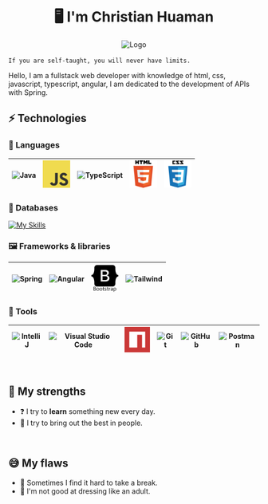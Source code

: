 
<h1 align="center"> 🖥️ I'm Christian Huaman </h1>

<div style="text-align: center;">
  <div style="display: inline-block; text-align: left; padding: 0 20px;">
    <img src="https://i.ibb.co/BywLHLG/logo.png" alt="Logo" style="max-width: 100%;">
  </div>
</div>

`If you are self-taught, you will never have limits.`

Hello, I am a fullstack web developer with knowledge of html, css, javascript, typescript, angular, I am dedicated to the development of APIs with Spring.

## ⚡ Technologies

### :speech_balloon: Languages

| <img title="Java" alt="Java" width="55px" src="https://brandslogos.com/wp-content/uploads/images/large/java-logo-1.png"> | <img alt="JavaScript" title="JavaScript" width="55px" src="https://raw.githubusercontent.com/github/explore/master/topics/javascript/javascript.png"> | <img alt="TypeScript" title="TypeScript" width="55px" src="https://upload.wikimedia.org/wikipedia/commons/thumb/4/4c/Typescript_logo_2020.svg/768px-Typescript_logo_2020.svg.png?20210506173343"> | <img title="HTML" alt="HTML" width="55px" src="https://raw.githubusercontent.com/github/explore/master/topics/html/html.png"> | <img title="CSS" alt="CSS" width="55px" src="https://raw.githubusercontent.com/github/explore/master/topics/css/css.png"> |
| ----------------------------------------------------------------------------------------------------------------------------------------------------- | ------------------------------------------------------------------------------------------------------------------------------------------------------------------------------------------------- | ----------------------------------------------------------------------------------------------------------------------------- | ------------------------------------------------------------------------------------------------------------------------- | ----------------------------------------------------------------------------------------------------------------------------------------- |

### :floppy_disk: Databases

[![My Skills](https://skillicons.dev/icons?i=mysql,postgresql,mongo)](https://skillicons.dev)

### 🖼️ Frameworks & libraries

| <img title="Spring" alt="Spring" width="55px" src="https://cdn.freebiesupply.com/logos/large/2x/spring-3-logo-png-transparent.png"> | <img title="Angular" alt="Angular" width="55px" src="https://upload.wikimedia.org/wikipedia/commons/thumb/c/cf/Angular_full_color_logo.svg/512px-Angular_full_color_logo.svg.png?20160527092314"> | <img title="Bootstrap" alt="Bootstrap" width="55px" src="https://raw.githubusercontent.com/devicons/devicon/master/icons/bootstrap/bootstrap-plain-wordmark.svg"> | <img title="Tailwind" alt="Tailwind" width="55px" src="https://www.vectorlogo.zone/logos/tailwindcss/tailwindcss-icon.svg"> |
| --------------------------------------------------------------------------------------------------------------------------------------- | --------------------------------------------------------------------------------------------------------------------------------- | --------------------------------------------------------------------------------------------------------------------------------------- | --------------------------------------------------------------------------------------------------------------------------------------- |
### :wrench: Tools

| <img title="IntelliJ" alt="IntelliJ" width="55px" src="https://upload.wikimedia.org/wikipedia/commons/thumb/9/9c/IntelliJ_IDEA_Icon.svg/1024px-IntelliJ_IDEA_Icon.svg.png"> | <img title="Visual Studio Code" alt="Visual Studio Code" width="55px" src="https://upload.wikimedia.org/wikipedia/commons/thumb/9/9a/Visual_Studio_Code_1.35_icon.svg/768px-Visual_Studio_Code_1.35_icon.svg.png?20210804221519"> | <img title="npm" alt="npm" width="55px" src="https://raw.githubusercontent.com/github/explore/master/topics/npm/npm.png"> | <img title="Git" alt="Git" width="55px" src="https://www.vectorlogo.zone/logos/git-scm/git-scm-icon.svg"> | <img title="GitHub" alt="GitHub" width="55px" src="https://upload.wikimedia.org/wikipedia/commons/2/24/Github_logo_svg.svg"> | <img title="Postman" alt="Postman" width="55px" src="https://www.vectorlogo.zone/logos/getpostman/getpostman-icon.svg"> | 
| --------------------------------------------------------------------------------------------------------------------------------------------------------------------------------------------------------------------------------- | ------------------------------------------------------------------------------------------------------------------------- | ------------------------------------------------------------------------------------------------------------------------- | ------------------------------------------------------------------------------------------------------------------------------------- | ----------------------------------------------------------------------------------------------------------------------------------------- | ----------------------------------------------------------------------------------------------------------------------------------------- |
<br>
  
## :muscle: My strengths
- :question: I try to **learn** something new every day.
- 👥 I try to bring out the best in people.

<br>

## :sweat_smile: My flaws
- 🤯 Sometimes I find it hard to take a break.
- :tshirt: I'm not good at dressing like an adult.

<br>

